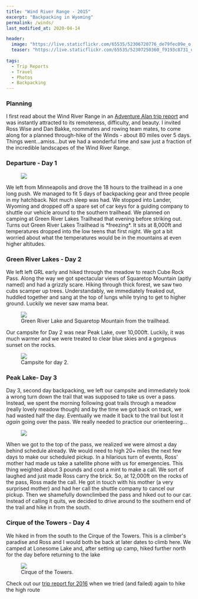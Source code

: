 ```yaml
---
title: "Wind River Range - 2015"
excerpt: "Backpacking in Wyoming"
permalink: /winds/
last_modified_at: 2020-04-14

header:
  image: "https://live.staticflickr.com/65535/52306720776_de79fec09e_o.jpg"
  teaser: "https://live.staticflickr.com/65535/52307250360_f9193c8731_o.jpg"
  
tags:
  - Trip Reports
  - Travel
  - Photos
  - Backpacking
---
```


### Planning
I first read about the Wind River Range in an <a href="https://www.adventurealan.com/wind-river-high-route-guide/" target="_blank">Adventure Alan trip report</a> and was instantly attracted to its remoteness, difficulty, and beauty.
I invited Ross Wise and Dan Bakke, roommates and rowing team mates, to come along for a planned through-hike of the Winds - about 80 miles over 5 days. Things went...amiss...but we had a wonderful time and saw just a fraction of the incredible landscapes of the Wind River Range. 

### Departure - Day 1
<figure class = "align-right" style = "width: 250px">
    <a href="https://live.staticflickr.com/65535/52305998607_a6b37a2abf_o.jpg"><img src="https://live.staticflickr.com/65535/52305998607_a6b37a2abf_o.jpg"></a>
</figure>
We left from Minneapolis and drove the 18 hours to the trailhead in a one long push. We managed to fit 5 days of backpacking gear and three people in my hatchback. Not much sleep was had. We stopped into Lander, Wyoming and dropped off a spare set of car keys for a guiding company to shuttle our vehicle around to the southern trailhead. We planned on camping at Green River Lakes Trailhead that evening before striking out. Turns out Green River Lakes Trailhead is *freezing*. It sits at 8,000ft and temperatures dropped into the low teens that first night. We got a bit worried about what the temperatures would be in the mountains at even higher altitudes.

### Green River Lakes - Day 2
We left left GRL early and hiked through the meadow to reach Cube Rock Pass. Along the way we got spectacular views of Squaretop Mountain (aptly named) and had a grizzly scare. Hiking through thick forest, we saw two cubs scamper up trees. Understandably, we immediately freaked out, huddled together and sang at the top of lungs while trying to get to higher ground. Luckily we never saw mama bear. 
<figure>
    <a href="https://live.staticflickr.com/65535/52307237659_10ce4bea5d_o.jpg"><img src="https://live.staticflickr.com/65535/52307237659_10ce4bea5d_o.jpg"></a>
    <figcaption>Green River Lake and Squaretop Mountain from the trailhead.</figcaption>
</figure>
Our campsite for Day 2 was near Peak Lake, over 10,000ft. Luckily, it was much warmer and we were treated to clear blue skies and a gorgeous sunset on the rocks.
<figure>
    <a href="https://live.staticflickr.com/65535/52307250455_3cfd3ccaf6_o.jpg"><img src="https://live.staticflickr.com/65535/52307250455_3cfd3ccaf6_o.jpg"></a>
    <figcaption>Campsite for day 2.</figcaption>
</figure>

### Peak Lake- Day 3
Day 3, second day backpacking, we left our campsite and immediately took a wrong turn down the trail that was supposed to take us over a pass. Instead, we spent the morning following goat trails through a meadow (really lovely meadow though) and by the time we got back on track, we had wasted half the day. Eventually we made it back to the trail but lost it *again* going over the pass. We really needed to practice our orienteering...
<figure class = "align-left" style = "width: 400px">
    <a href="https://live.staticflickr.com/65535/52307250425_46817eb14c_o.jpg"><img src="https://live.staticflickr.com/65535/52307250425_46817eb14c_o.jpg"></a>
</figure>
When we got to the top of the pass, we realized we were almost a day behind schedule already. We would need to high 20+ miles the next few days to make our scheduled pickup. In a hilarious turn of events, Ross' mother had made us take a satellite phone with us for emergencies. This thing weighted about 3 pounds and cost a mint to make a call. We sort of laughed and just made Ross carry the brick. So, at 12,000ft on the rocks of the pass, Ross made the call. He got in touch with his mother (a very surprised mother) and had her call the shuttle company to cancel our pickup. Then we shamefully downclimbed the pass and hiked out to our car. Instead of calling it quits, we decided to drive around to the southern end of the trail and hike in from the south.

### Cirque of the Towers - Day 4
We hiked in from the south to the Cirque of the Towers. This is a climber's paradise and Ross and I would both be back at later dates to climb here. We camped at Lonesome Lake and, after setting up camp, hiked further north for the day before returning to the lake
<figure>
    <a href="https://live.staticflickr.com/65535/52307237624_28795c718d_o.jpg"><img src="https://live.staticflickr.com/65535/52307237624_28795c718d_o.jpg"></a>
    <figcaption>Cirque of the Towers.</figcaption>
</figure>

Check out our <a href="/winds2/" target="_blank">trip report for 2016</a> when we tried (and failed) again to hike the high route 


